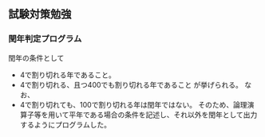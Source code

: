 ## 試験対策勉強

### 閏年判定プログラム
閏年の条件として
- 4で割り切れる年であること。
- 4で割り切れる、且つ400でも割り切れる年であること
が挙げられる。
なお、
- 4で割り切れても、100で割り切れる年は閏年ではない。
そのため、論理演算子等を用いて平年である場合の条件を記述し、それ以外を閏年として出力するようにプログラムした。